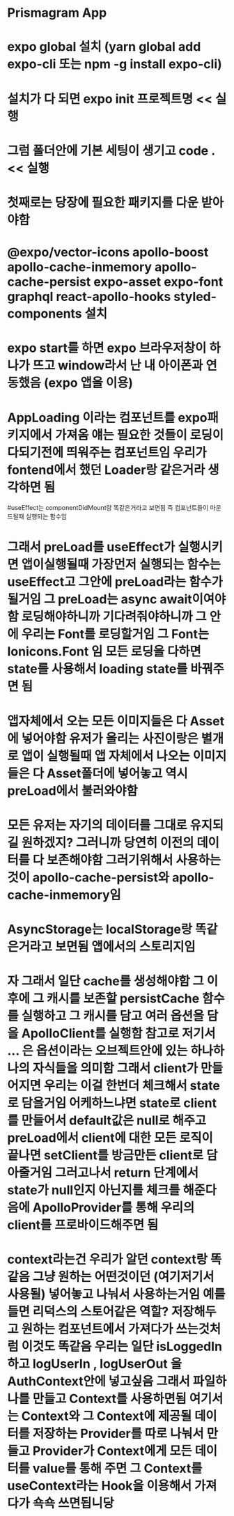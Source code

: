 # Prismagram App

# expo global 설치 (yarn global add expo-cli 또는 npm -g install expo-cli)

# 설치가 다 되면 expo init 프로젝트명 << 실행

# 그럼 폴더안에 기본 세팅이 생기고 code . << 실행

# 첫째로는 당장에 필요한 패키지를 다운 받아야함

# @expo/vector-icons apollo-boost apollo-cache-inmemory apollo-cache-persist expo-asset expo-font graphql react-apollo-hooks styled-components 설치

# expo start를 하면 expo 브라우저창이 하나가 뜨고 window라서 난 내 아이폰과 연동했음 (expo 앱을 이용)

# AppLoading 이라는 컴포넌트를 expo패키지에서 가져옴 얘는 필요한 것들이 로딩이 다되기전에 띄워주는 컴포넌트임 우리가 fontend에서 했던 Loader랑 같은거라 생각하면 됨

#useEffect는 componentDidMount랑 똑같은거라고 보면됨 즉 컴포넌트들이 마운드될때 실행되는 함수임

# 그래서 preLoad를 useEffect가 실행시키면 앱이실행될때 가장먼저 실행되는 함수는 useEffect고 그안에 preLoad라는 함수가 될거임 그 preLoad는 async await이여야함 로딩해야하니까 기다려줘야하니까 그 안에 우리는 Font를 로딩할거임 그 Font는 Ionicons.Font 임 모든 로딩을 다하면 state를 사용해서 loading state를 바꿔주면 됨

# 앱자체에서 오는 모든 이미지들은 다 Asset에 넣어야함 유저가 올리는 사진이랑은 별개로 앱이 실행될때 앱 자체에서 나오는 이미지들은 다 Asset폴더에 넣어놓고 역시 preLoad에서 불러와야함

# 모든 유저는 자기의 데이터를 그대로 유지되길 원하겠지? 그러니까 당연히 이전의 데이터를 다 보존해야함 그러기위해서 사용하는 것이 apollo-cache-persist와 apollo-cache-inmemory임

# AsyncStorage는 localStorage랑 똑같은거라고 보면됨 앱에서의 스토리지임

# 자 그래서 일단 cache를 생성해야함 그 이후에 그 캐시를 보존할 persistCache 함수를 실행하고 그 캐시를 담고 여러 옵션을 담을 ApolloClient를 실행함 참고로 저기서 ... 은 옵션이라는 오브젝트안에 있는 하나하나의 자식들을 의미함 그래서 client가 만들어지면 우리는 이걸 한번더 체크해서 state로 담을거임 어케하느냐면 state로 client를 만들어서 default값은 null로 해주고 preLoad에서 client에 대한 모든 로직이 끝나면 setClient를 방금만든 client로 담아줄거임 그러고나서 return 단계에서 state가 null인지 아닌지를 체크를 해준다음에 ApolloProvider를 통해 우리의 client를 프로바이드해주면 됨

# context라는건 우리가 알던 context랑 똑같음 그냥 원하는 어떤것이던 (여기저기서 사용될) 넣어놓고 나눠서 사용하는거임 예를들면 리덕스의 스토어같은 역할? 저장해두고 원하는 컴포넌트에서 가져다가 쓰는것처럼 이것도 똑같음 우리는 일단 isLoggedIn 하고 logUserIn , logUserOut 을 AuthContext안에 넣고싶음 그래서 파일하나를 만들고 Context를 사용하면됨 여기서는 Context와 그 Context에 제공될 데이터를 저장하는 Provider를 따로 나눠서 만들고 Provider가 Context에게 모든 데이터를 value를 통해 주면 그 Context를 useContext라는 Hook을 이용해서 가져다가 쇽쇽 쓰면됩니당
